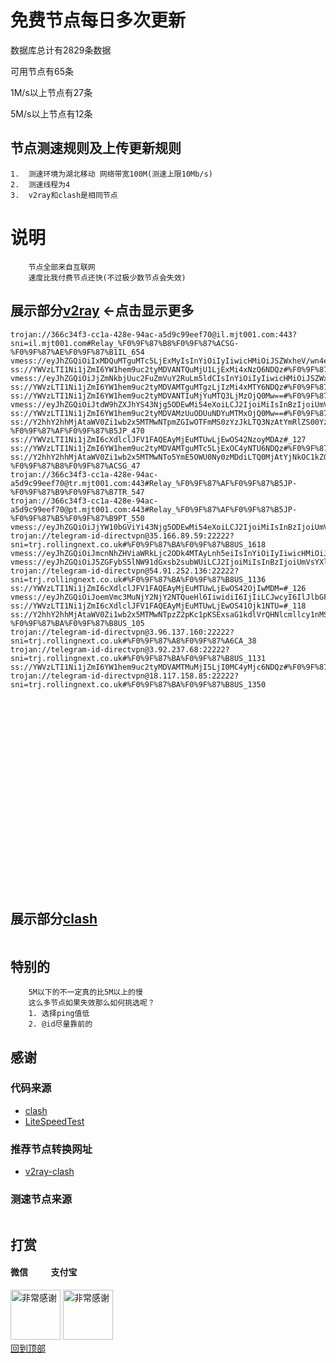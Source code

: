 # 免费节点每日多次更新
数据库总计有2829条数据 

可用节点有65条

1M/s以上节点有27条 

5M/s以上节点有12条
## 节点测速规则及上传更新规则

```
1.  测速环境为湖北移动 网络带宽100M(测速上限10Mb/s)
2.  测速线程为4
3.  v2ray和clash是相同节点 
```
# 说明
```
    节点全部来自互联网
    速度比我付费节点还快(不过极少数节点会失效)
```

## 展示部分[v2ray](https://github.com/sanzhang007/node_free/blob/main/v2ray.txt) <-点击显示更多

```
trojan://366c34f3-cc1a-428e-94ac-a5d9c99eef70@il.mjt001.com:443?sni=il.mjt001.com#Relay_%F0%9F%87%B8%F0%9F%87%ACSG-%F0%9F%87%AE%F0%9F%87%B1IL_654
vmess://eyJhZGQiOiIxMDQuMTguMTc5LjExMyIsInYiOiIyIiwicHMiOiJSZWxheV/wn4e68J+HuFVTLfCfh7rwn4e4VVNfNTg4IiwicG9ydCI6MjA4MiwiaWQiOiIwYWZiOGIyYy0xNDlhLTQ5YTgtZTkwZi1kNzc4ODRhYzkyMmYiLCJhaWQiOiIwIiwibmV0Ijoid3MiLCJ0eXBlIjoiIiwiaG9zdCI6ImVjYy52dGNzcy50b3AiLCJwYXRoIjoiL2JsdWU4IiwidGxzIjoiIn0=
ss://YWVzLTI1Ni1jZmI6YW1hem9uc2tyMDVANTQuMjU1LjExMi4xNzQ6NDQz#%F0%9F%87%B8%F0%9F%87%ACSG_752
vmess://eyJhZGQiOiJjZmNkbjUuc2FuZmVuY2RuLm5ldCIsInYiOiIyIiwicHMiOiJSZWxheV/wn4e68J+HuFVTLfCfh6/wn4e1SlBfOTM0IiwicG9ydCI6MjA1MiwiaWQiOiIyMTYwNzBhZS1mMDI4LTRiZjAtODU3YS0zODQxMmFjNjJlODIiLCJhaWQiOiIwIiwibmV0Ijoid3MiLCJ0eXBlIjoiIiwiaG9zdCI6ImpwNS5zYW5mZW5jZG4yLmNvbSIsInBhdGgiOiIvemgtY24iLCJ0bHMiOiIifQ==
ss://YWVzLTI1Ni1jZmI6YW1hem9uc2tyMDVAMTguMTgzLjIzMi4xMTY6NDQz#%F0%9F%87%AF%F0%9F%87%B5JP_357
ss://YWVzLTI1Ni1jZmI6YW1hem9uc2tyMDVANTIuMjYuMTQ3LjMzOjQ0Mw==#%F0%9F%87%BA%F0%9F%87%B8US_752
vmess://eyJhZGQiOiJtdW9hZXJhYS43Njg5ODEwMi54eXoiLCJ2IjoiMiIsInBzIjoiUmVsYXlf8J+PgVpaLfCfh6bwn4e6QVVfMTM4NiIsInBvcnQiOjIwNTIsImlkIjoiMmM4NzIyNjgtZGM2NS0zMWNkLWFmYTEtZmVhZTkxMGMzN2I3IiwiYWlkIjoiMCIsIm5ldCI6IndzIiwidHlwZSI6IiIsImhvc3QiOiJtdW9hZXJhLjc2ODk4MTAyLnh5eiIsInBhdGgiOiIvYWl1ZmJ3dWdlIiwidGxzIjoiIn0=
ss://YWVzLTI1Ni1jZmI6YW1hem9uc2tyMDVAMzUuODUuNDYuMTMxOjQ0Mw==#%F0%9F%87%BA%F0%9F%87%B8US_765
ss://Y2hhY2hhMjAtaWV0Zi1wb2x5MTMwNTpmZGIwOTFmMS0zYzJkLTQ3NzAtYmRlZS00YzM4YmYxMmVkYjFAenJwZmdvLnNzcGxhbmUuY246MTg2Mjk=#Relay_%F0%9F%87%AF%F0%9F%87%B5JP-%F0%9F%87%AF%F0%9F%87%B5JP_470
ss://YWVzLTI1Ni1jZmI6cXdlclJFV1FAQEAyMjEuMTUwLjEwOS42NzoyMDAz#_127
ss://YWVzLTI1Ni1jZmI6YW1hem9uc2tyMDVAMTguMTc5LjExOC4yNTU6NDQz#%F0%9F%87%AF%F0%9F%87%B5JP_473
ss://Y2hhY2hhMjAtaWV0Zi1wb2x5MTMwNTo5YmE5OWU0Ny0zMDdiLTQ0MjAtYjNkOC1kZGQ3NmIzNDljMzhAcGluc2cuY3UuZWR1LmtnOjEwMTI0#Relay_%F0%9F%87%A8%F0%9F%87%B3CN-%F0%9F%87%B8%F0%9F%87%ACSG_47
trojan://366c34f3-cc1a-428e-94ac-a5d9c99eef70@tr.mjt001.com:443#Relay_%F0%9F%87%AF%F0%9F%87%B5JP-%F0%9F%87%B9%F0%9F%87%B7TR_547
trojan://366c34f3-cc1a-428e-94ac-a5d9c99eef70@pt.mjt001.com:443#Relay_%F0%9F%87%AF%F0%9F%87%B5JP-%F0%9F%87%B5%F0%9F%87%B9PT_550
vmess://eyJhZGQiOiJjYW10bGViYi43Njg5ODEwMi54eXoiLCJ2IjoiMiIsInBzIjoiUmVsYXlf8J+PgVpaLfCfh6jwn4emQ0FfMTM3MCIsInBvcnQiOjIwOTUsImlkIjoiMmM4NzIyNjgtZGM2NS0zMWNkLWFmYTEtZmVhZTkxMGMzN2I3IiwiYWlkIjoiMCIsIm5ldCI6IndzIiwidHlwZSI6IiIsImhvc3QiOiJjYW10bGViLjc2ODk4MTAyLnh5eiIsInBhdGgiOiIvZnVuc2RmcmgiLCJ0bHMiOiIifQ==
trojan://telegram-id-directvpn@35.166.89.59:22222?sni=trj.rollingnext.co.uk#%F0%9F%87%BA%F0%9F%87%B8US_1618
vmess://eyJhZGQiOiJmcnNhZHViaWRkLjc2ODk4MTAyLnh5eiIsInYiOiIyIiwicHMiOiJSZWxheV/wn4e68J+HuFVTLfCfh6vwn4e3RlJfMTEyNSIsInBvcnQiOjIwOTUsImlkIjoiMmM4NzIyNjgtZGM2NS0zMWNkLWFmYTEtZmVhZTkxMGMzN2I3IiwiYWlkIjoiMCIsIm5ldCI6IndzIiwidHlwZSI6IiIsImhvc3QiOiJmcnNhZHViaWQuNzY4OTgxMDIueHl6IiwicGF0aCI6Ii9mdW5zZGZyaCIsInRscyI6IiJ9
vmess://eyJhZGQiOiJ5ZGFybS5lNW91dGxsb2subWUiLCJ2IjoiMiIsInBzIjoiUmVsYXlf8J+HuvCfh7hVUy3wn4eu8J+Hs0lOXzExMDAiLCJwb3J0Ijo4MCwiaWQiOiI0YWI4ODZjNy1lNmUyLTQ0YWYtYjBlOS1hMmZkYzgxYmYwMDQiLCJhaWQiOiIwIiwibmV0Ijoid3MiLCJ0eXBlIjoiIiwiaG9zdCI6IiIsInBhdGgiOiIvIiwidGxzIjoiIn0=
trojan://telegram-id-directvpn@54.91.252.136:22222?sni=trj.rollingnext.co.uk#%F0%9F%87%BA%F0%9F%87%B8US_1136
ss://YWVzLTI1Ni1jZmI6cXdlclJFV1FAQEAyMjEuMTUwLjEwOS42OjIwMDM=#_126
vmess://eyJhZGQiOiJoemVmc3MuNjY2NjY2NTQueHl6IiwidiI6IjIiLCJwcyI6IlJlbGF5X/Cfj4FaWi3wn4en8J+Ht0JSXzEzNjQiLCJwb3J0IjoyMDk1LCJpZCI6IjJjODcyMjY4LWRjNjUtMzFjZC1hZmExLWZlYWU5MTBjMzdiNyIsImFpZCI6IjAiLCJuZXQiOiJ3cyIsInR5cGUiOiIiLCJob3N0IjoiaHplZnMuNjY2NjY2NTQueHl6IiwicGF0aCI6Ii9oZ2NlZm9tbiIsInRscyI6IiJ9
ss://YWVzLTI1Ni1jZmI6cXdlclJFV1FAQEAyMjEuMTUwLjEwOS41Ojk1NTU=#_118
ss://Y2hhY2hhMjAtaWV0Zi1wb2x5MTMwNTpzZ2pKc1pKSExsaG1kdlVrQHNlcmllcy1nMS5zYW1hbmVoaGEuY286NDQz#Relay_-%F0%9F%87%BA%F0%9F%87%B8US_105
trojan://telegram-id-directvpn@3.96.137.160:22222?sni=trj.rollingnext.co.uk#%F0%9F%87%A8%F0%9F%87%A6CA_38
trojan://telegram-id-directvpn@3.92.237.68:22222?sni=trj.rollingnext.co.uk#%F0%9F%87%BA%F0%9F%87%B8US_1131
ss://YWVzLTI1Ni1jZmI6YW1hem9uc2tyMDVAMTMuMjI5LjI0MC4yMjc6NDQz#%F0%9F%87%B8%F0%9F%87%ACSG_584
trojan://telegram-id-directvpn@18.117.158.85:22222?sni=trj.rollingnext.co.uk#%F0%9F%87%BA%F0%9F%87%B8US_1350
























```

## 展示部分[clash](https://github.com/sanzhang007/node_free/blob/main/clash.yaml)

```yaml
```
## 特别的

```
    5M以下的不一定真的比5M以上的慢
    这么多节点如果失效那么如何挑选呢？
    1. 选择ping值低
    2. @id尽量靠前的
```

## 感谢
### 代码来源
- [clash](https://github.com/Dreamacro/clash)
- [LiteSpeedTest](https://github.com/xxf098/LiteSpeedTest)

### 推荐节点转换网址
- [v2ray-clash](https://v1.v2rayse.com/v2ray-clash)


### 测速节点来源
```

```

## 打赏

#### 微信 &nbsp;&nbsp;&nbsp;&nbsp;&nbsp;&nbsp;&nbsp;&nbsp;&nbsp;&nbsp;支付宝 
<img src="https://github.com/sanzhang007/node_free/blob/main/png/weixin.png" width="80px" alt="非常感谢">&nbsp;<img src="https://github.com/sanzhang007/node_free/blob/main/png/alipay.png" width="80px" alt="非常感谢">
</br>
[回到顶部](#readme)